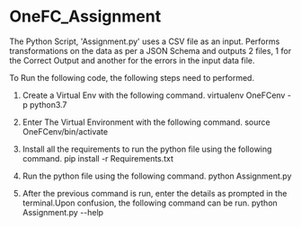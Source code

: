 # OneFC_Assignment

The Python Script, 'Assignment.py' uses a CSV file as an input. Performs transformations on the data as per a JSON Schema and outputs 2 files, 1 for the Correct Output and another for the errors in the input data file.

To Run the following code, the following steps need to performed.

1. Create a Virtual Env with the following command.
	   virtualenv OneFCenv -p python3.7

2. Enter The Virtual Environment with the following command.
	   source OneFCenv/bin/activate

3. Install all the requirements to run the python file using the following command.
	   pip install -r Requirements.txt

4. Run the python file using the following command.
	   python Assignment.py

5. After the previous command is run, enter the details as prompted in the terminal.Upon confusion, the following command can be run.
    python Assignment.py --help
